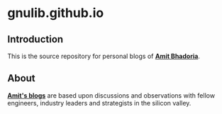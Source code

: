 # gnulib.github.io

## Introduction
This is the source repository for personal blogs of [**Amit Bhadoria**](https://www.linkedin.com/in/bhadoria).


## About
[**Amit's blogs**](https://gnulib.integratingfactor.com) are based upon discussions and observations with fellow engineers, industry leaders and strategists in the silicon valley.